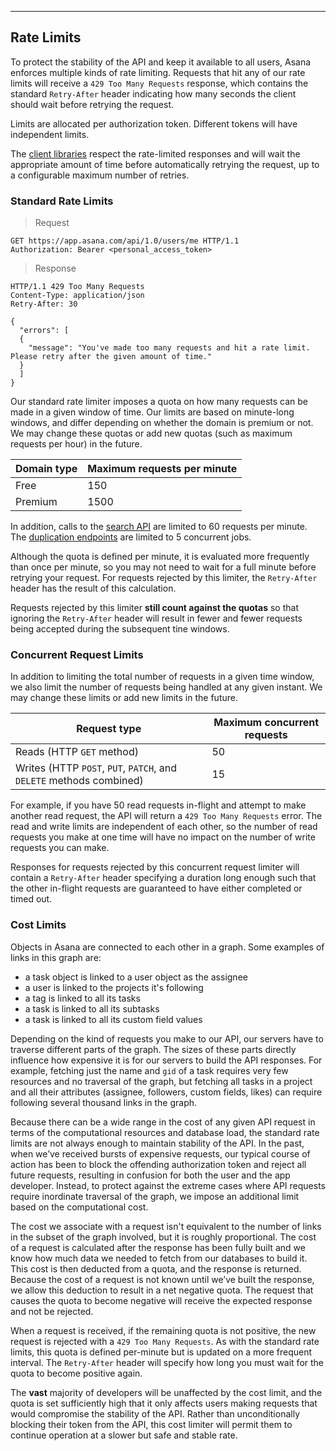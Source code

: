 <hr>
<section class="full-section">

## Rate Limits

To protect the stability of the API and keep it available to all users, Asana enforces multiple kinds of rate limiting. Requests that hit any of our rate limits will receive a `429 Too Many Requests` response, which contains the standard `Retry-After` header indicating how many seconds the client should wait before retrying the request.

Limits are allocated per authorization token. Different tokens will have independent limits.

The [client libraries](#official-client-libraries) respect the rate-limited responses and will wait the appropriate amount of time before automatically retrying the request, up to a configurable maximum number of retries.

<a name="standard"></a>
### Standard Rate Limits

> Request

```http
GET https://app.asana.com/api/1.0/users/me HTTP/1.1
Authorization: Bearer <personal_access_token>
```

> Response

```http
HTTP/1.1 429 Too Many Requests
Content-Type: application/json
Retry-After: 30

{
  "errors": [
  {
    "message": "You've made too many requests and hit a rate limit. Please retry after the given amount of time."
  }
  ]
}
```

Our standard rate limiter imposes a quota on how many requests can be made in a given window of time. Our limits are based on minute-long windows, and differ depending on whether the domain is premium or not. We may change these quotas or add new quotas (such as maximum requests per hour) in the future.

| Domain type | Maximum requests per minute |
|---|---|
| Free | 150 |
| Premium | 1500 |

In addition, calls to the [search API](#search-tasks-in-a-workspace) are limited to 60 requests per minute. The [duplication endpoints](#duplicate-a-task) are limited to 5 concurrent jobs.

Although the quota is defined per minute, it is evaluated more frequently than once per minute, so you may not need to wait for a full minute before retrying your request. For requests rejected by this limiter, the `Retry-After` header has the result of this calculation.

Requests rejected by this limiter **still count against the quotas** so that ignoring the `Retry-After` header will result in fewer and fewer requests being accepted during the subsequent tine windows.

<a name="concurrent"></a>
### Concurrent Request Limits

In addition to limiting the total number of requests in a given time window, we also limit the number of requests being handled at any given instant. We may change these limits or add new limits in the future.

| Request type | Maximum concurrent requests |
|---|---|
| Reads (HTTP `GET` method) | 50 |
| Writes (HTTP `POST`, `PUT`, `PATCH`, and `DELETE` methods combined) | 15 |

For example, if you have 50 read requests in-flight and attempt to make another read request, the API will return a `429 Too Many Requests` error. The read and write limits are independent of each other, so the number of read requests you make at one time will have no impact on the number of write requests you can make.

Responses for requests rejected by this concurrent request limiter will contain a `Retry-After` header specifying a duration long enough such that the other in-flight requests are guaranteed to have either completed or timed out.

<a name="cost"></a>
### Cost Limits

Objects in Asana are connected to each other in a graph. Some examples of links in this graph are:

- a task object is linked to a user object as the assignee
- a user is linked to the projects it's following
- a tag is linked to all its tasks
- a task is linked to all its subtasks
- a task is linked to all its custom field values

Depending on the kind of requests you make to our API, our servers have to traverse different parts of the graph. The sizes of these parts directly influence how expensive it is for our servers to build the API responses. For example, fetching just the name and `gid` of a task requires very few resources and no traversal of the graph, but fetching all tasks in a project and all their attributes (assignee, followers, custom fields, likes) can require following several thousand links in the graph.

Because there can be a wide range in the cost of any given API request in terms of the computational resources and database load, the standard rate limits are not always enough to maintain stability of the API. In the past, when we’ve received bursts of expensive requests, our typical course of action has been to block the offending authorization token and reject all future requests, resulting in confusion for both the user and the app developer. Instead, to protect against the extreme cases where API requests require inordinate traversal of the graph, we impose an additional limit based on the computational cost.

The cost we associate with a request isn't equivalent to the number of links in the subset of the graph involved, but it is roughly proportional. The cost of a request is calculated after the response has been fully built and we know how much data we needed to fetch from our databases to build it. This cost is then deducted from a quota, and the response is returned. Because the cost of a request is not known until we’ve built the response, we allow this deduction to result in a net negative quota. The request that causes the quota to become negative will receive the expected response and not be rejected.

When a request is received, if the remaining quota is not positive, the new request is rejected with a `429 Too Many Requests`. As with the standard rate limits, this quota is defined per-minute but is updated on a more frequent interval. The `Retry-After` header will specify how long you must wait for the quota to become positive again.

The **vast** majority of developers will be unaffected by the cost limit, and the quota is set sufficiently high that it only affects users making requests that would compromise the stability of the API. Rather than unconditionally blocking their token from the API, this cost limiter will permit them to continue operation at a slower but safe and stable rate.

</section>
